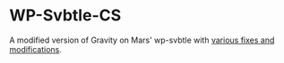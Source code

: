 # WP-Svbtle-CS

A modified version of Gravity on Mars' wp-svbtle with [various fixes and modifications](http://christophersu.org/2012/svbtle-clones-playing-wordpress-svbtle/). 